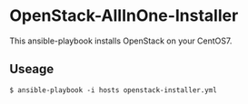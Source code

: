 # OpenStack-AllInOne-Installer
This ansible-playbook installs OpenStack on your CentOS7.

## Useage


``` $ ansible-playbook -i hosts openstack-installer.yml ```


